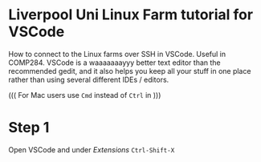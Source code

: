 # Liverpool Uni Linux Farm tutorial for VSCode
How to connect to the Linux farms over SSH in VSCode. Useful in COMP284.
VSCode is a waaaaaaayyy better text editor than the recommended gedit, and it also helps you keep all your stuff in one place rather than using several different IDEs / editors.

((( For Mac users use `Cmd` instead of `Ctrl` in )))

# Step 1
Open VSCode and under _Extensions_ `Ctrl-Shift-X`



